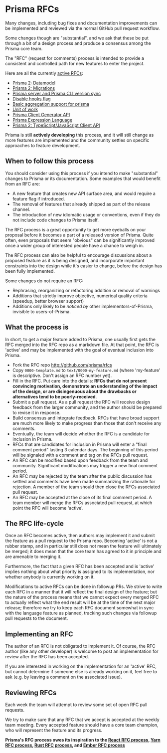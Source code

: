 # Prisma RFCs

Many changes, including bug fixes and documentation improvements can be
implemented and reviewed via the normal GitHub pull request workflow.

Some changes though are "substantial", and we ask that these be put through
a bit of a design process and produce a consensus among the Prisma core team.

The "RFC" (request for comments) process is intended to provide a consistent
and controlled path for new features to enter the project.

Here are all the currently [active RFCs](https://github.com/prisma/rfcs/pulls):

- [Prisma 2: Datamodel](https://github.com/prisma/rfcs/blob/datamodel/text/0000-datamodel.md)
- [Prisma 2: Migrations](https://github.com/prisma/rfcs/blob/migrations2/text/0000-migrations.md)
- [Prisma server and Prisma CLI version sync](https://github.com/divyenduz/rfcs/blob/cli-server-sync/text/0000-cli-server-sync.md)
- [Disable hooks flag](https://github.com/divyenduz/rfcs/blob/disable-hooks/text/0000-disable-hooks.md)
- [Basic aggregation support for prisma](https://github.com/prisma/rfcs/blob/prisma-basic-aggregation-support/text/0000-prisma-basic-aggregation-support.md)
- [Unit of work](https://github.com/prisma/rfcs/blob/unit-of-work/text/0000-unit-of-work.md)
- [Prisma Client Generator API](https://github.com/prisma/rfcs/blob/client-generators/text/0000-client-generators.md)
- [Prisma Expression Language](https://github.com/prisma/rfcs/blob/prisma-expression-support/text/0003-prisma-expression-support.md)
- [Prisma 2: TypeScript/JavaScript Client API](https://github.com/prisma/rfcs/blob/new-ts-client-rfc/text/0000-new-ts-client.md)

Prisma is still **actively developing** this process, and it will still change
as more features are implemented and the community settles on specific
approaches to feature development.

## When to follow this process

You should consider using this process if you intend to make "substantial"
changes to Prisma or its documentation. Some examples that would benefit from
an RFC are:

   - A new feature that creates new API surface area, and would
     require a feature flag if introduced.
   - The removal of features that already shipped as part of the release
     channel.
   - The introduction of new idiomatic usage or conventions, even if they
     do not include code changes to Prisma itself.

The RFC process is a great opportunity to get more eyeballs on your proposal
before it becomes a part of a released version of Prisma. Quite often, even
proposals that seem "obvious" can be significantly improved once a wider group
of interested people have a chance to weigh in.

The RFC process can also be helpful to encourage discussions about a proposed
feature as it is being designed, and incorporate important constraints into the
design while it's easier to change, before the design has been fully
implemented.

Some changes do not require an RFC:

  - Rephrasing, reorganizing or refactoring addition or removal of warnings
  - Additions that strictly improve objective, numerical quality
  criteria (speedup, better browser support)
  - Additions only likely to be _noticed by_ other implementors-of-Prisma,
  invisible to users-of-Prisma.

## What the process is

In short, to get a major feature added to Prisma, one usually first gets the
RFC merged into the RFC repo as a markdown file. At that point, the RFC is
'active' and may be implemented with the goal of eventual inclusion into
Prisma.

* Fork the RFC repo http://github.com/prisma/rfcs 
* Copy `0000-template.md` to `text/0000-my-feature.md` (where
'my-feature' is descriptive. Don't assign an RFC number yet).
* Fill in the RFC. Put care into the details: **RFCs that do not
present convincing motivation, demonstrate an understanding of the impact of the
design, or are disingenuous about the drawbacks or alternatives tend to be
poorly-received**.
* Submit a pull request. As a pull request the RFC will receive design
feedback from the larger community, and the author should be prepared to revise
it in response.
* Build consensus and integrate feedback. RFCs that have broad support
are much more likely to make progress than those that don't receive any
comments.
* Eventually, the team will decide whether the RFC is a candidate
for inclusion in Prisma.
* RFCs that are candidates for inclusion in Prisma will enter a "final comment
period" lasting 3 calendar days. The beginning of this period will be signaled
with a comment and tag on the RFCs pull request.
* An RFC can be modified based upon feedback from the team and community.
Significant modifications may trigger a new final comment period.
* An RFC may be rejected by the team after the public discussion has settled
and comments have been made summarizing the rationale for rejection. A member
of the team should then close the RFCs associated pull request.
* An RFC may be accepted at the close of its final comment period. A team
member will merge the RFCs associated pull request, at which point the RFC will
become 'active'.

## The RFC life-cycle

Once an RFC becomes active, then authors may implement it and submit the
feature as a pull request to the Prisma repo. Becoming 'active' is not a rubber
stamp, and in particular still does not mean the feature will ultimately be
merged; it does mean that the core team has agreed to it in principle and are
amenable to merging it.

Furthermore, the fact that a given RFC has been accepted and is 'active'
implies nothing about what priority is assigned to its implementation, nor
whether anybody is currently working on it.

Modifications to active RFCs can be done in followup PRs. We strive to write
each RFC in a manner that it will reflect the final design of the feature; but
the nature of the process means that we cannot expect every merged RFC to
actually reflect what the end result will be at the time of the next major
release; therefore we try to keep each RFC document somewhat in sync with the
language feature as planned, tracking such changes via followup pull requests
to the document.

## Implementing an RFC

The author of an RFC is not obligated to implement it. Of course, the RFC
author (like any other developer) is welcome to post an implementation for
review after the RFC has been accepted.

If you are interested in working on the implementation for an 'active' RFC, but
cannot determine if someone else is already working on it, feel free to ask
(e.g. by leaving a comment on the associated issue).

## Reviewing RFCs

Each week the team will attempt to review some set of open RFC pull requests.

We try to make sure that any RFC that we accept is accepted at the weekly team
meeting. Every accepted feature should have a core team champion, who will
represent the feature and its progress.

**Prisma's RFC process owes its inspiration to the [React RFC process], [Yarn
RFC process], [Rust RFC process], and [Ember RFC process]**

[React RFC process]: https://github.com/reactjs/rfcs
[Yarn RFC process]: https://github.com/yarnpkg/rfcs
[Rust RFC process]: https://github.com/rust-lang/rfcs
[Ember RFC process]: https://github.com/emberjs/rfcs
